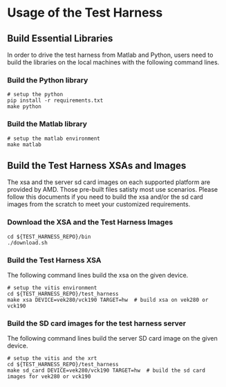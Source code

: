 # Usage of the Test Harness

## Build Essential Libraries
In order to drive the test harness from Matlab and Python, users need to build the libraries on the local machines with the following command lines. 

### Build the Python library
```
# setup the python
pip install -r requirements.txt
make python
```


### Build the Matlab library
```
# setup the matlab environment
make matlab
```


## Build the Test Harness XSAs and Images

The xsa and the server sd card images on each supported platform are provided by AMD. Those pre-built files satisty most use scenarios. Please follow this documents if you need to build the xsa and/or the sd card images from the scratch to meet your customized requirements. 

### Download the XSA and the Test Harness Images
```
cd ${TEST_HARNESS_REPO}/bin
./download.sh
```

### Build the Test Harness XSA
The following command lines build the xsa on the given device.
```
# setup the vitis environment
cd ${TEST_HARNESS_REPO}/test_harness
make xsa DEVICE=vek280/vck190 TARGET=hw  # build xsa on vek280 or vck190
```
### Build the SD card images for the test harness server
The following command lines build the server SD card image on the given device.
```
# setup the vitis and the xrt
cd ${TEST_HARNESS_REPO}/test_harness
make sd_card DEVICE=vek280/vck190 TARGET=hw  # build the sd card images for vek280 or vck190
```
